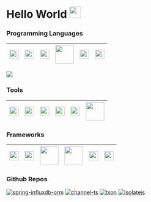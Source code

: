 # Hello World <img src="https://media.giphy.com/media/WUlplcMpOCEmTGBtBW/giphy.gif" width="30">

### Programming Languages

| <img src="https://cdn.svgporn.com/logos/java.svg" width="24"> | <img src="https://cdn.svgporn.com/logos/kotlin.svg" width="24"> | <img src="https://cdn.svgporn.com/logos/javascript.svg" width="24"> | <img src="https://cdn.svgporn.com/logos/typescript.svg" width="48"> | <img src="https://cdn.worldvectorlogo.com/logos/html5-1.svg" width="24"> | <img src="https://cdn.worldvectorlogo.com/logos/css-3.svg" width="24"> |
|--|--|--|--|--| -- |

<p>
    <img src="https://github-readme-stats.vercel.app/api/top-langs/?username=y1j2x34&layout=compact&theme=light"></img>
</p>

### Tools

| <img src="https://cdn.svgporn.com/logos/webpack.svg" width="24"> | <img src="https://cdn.svgporn.com/logos/karma.svg" width="24"> | <img src="https://cdn.svgporn.com/logos/gulp.svg" width="24"> |<img src="https://cdn.svgporn.com/logos/rollupjs.svg" width="24"> |<img src="https://cdn.svgporn.com/logos/gradle.svg" width="24"> |<img src="https://upload.wikimedia.org/wikipedia/commons/0/0b/Maven_logo.svg" width="48"> |
|--|--|--|--|--|--|

### Frameworks

| <img src="https://cdn.svgporn.com/logos/spring.svg" width="24"> |<img src="https://cdn.svgporn.com/logos/hibernate.svg" width="24"> |<img src="https://mybatis.org/images/mybatis-logo.png" width="48"> |<img src="https://cdn.svgporn.com/logos/angular.svg" width="48"> |<img src="https://cdn.svgporn.com/logos/react.svg" width="24"> |<img src="https://cdn.worldvectorlogo.com/logos/rxjs-1.svg" width="24"> |
|--|--|--|--|--|--|

### Github Repos

[![spring-influxdb-orm](https://github-readme-stats.vercel.app/api/pin/?username=y1j2x34&repo=spring-influxdb-orm&show_owner=true)](https://github.com/y1j2x34/spring-influxdb-orm)
[![channel-ts](https://github-readme-stats.vercel.app/api/pin/?username=y1j2x34&repo=channel-ts&show_owner=true)](https://github.com/y1j2x34/channel-ts)
[![txon](https://github-readme-stats.vercel.app/api/pin/?username=y1j2x34&repo=txon&show_owner=true)](https://github.com/y1j2x34/txon)
[![isolatejs](https://github-readme-stats.vercel.app/api/pin/?username=y1j2x34&repo=isolatejs&show_owner=true)](https://github.com/y1j2x34/isolatejs)
